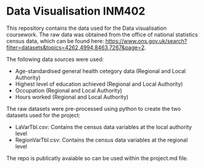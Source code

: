 # Data Visualisation INM402 
This repository contains the data used for the Data visualisation coursework. The raw data was obtained from the office of national statistics census data, which can be found here: https://www.ons.gov.uk/search?filter=datasets&topics=4262,4994,8463,7267&page=2.

The following data sources were used:
- Age-standardised general health cetegory data (Regional and Local Authority)
- Highest level of education achieved (Regional and Local Authority)
- Occupation (Regional and Local Authority)
- Hours worked (Regional and Local Authority)

The raw datasets were pre-processed using python to create the two datasets used for the project: 
- LaVarTbl.csv: Contains the census data variables at the local authority level
- RegionVarTbl.csv: Contains the census data variables at the regional level

The repo is publicatly avaiable so can be used within the project.md file. 

